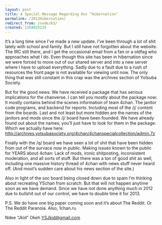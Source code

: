 ```yaml
---
layout: post
title: A Special Message Regarding Our "Hibernation"
permalink: /2012Hibernation/
redirect_from: /node/63/
created: 1358925225
---
```

It’s a long time since I’ve made a new update. I’ve been through a lot of shit lately with school and family. But I still have not forgotten about the website. The IRC still there, and I get the occasional email from a fan or a oldfag who approaches what I do. Even though this site has been in hibernation since we were forced to move out of our shared server and into a new server where I have to upload everything. Sadly due to a fault due to a rush of resources the front page is not available for viewing until now. The only thing that was still constant in this crap was the archives section of Yotsuba Society.

But for the good news: We have received a package that has serious implications for the chanverse. I can tell you mostly about the package now: It mostly contains behind the scenes information of team 4chan. The janitor code programs, and backend for reports. Including most of the /j/ content from the boards. Last and not least but more hidden are the names of the janitors and mods since the /j/ board have been founded. We have already found out about the names; you’ll just have to look for them in the package: Which we actually have here: http://archives.yotsubasociety.org/4chan/4chanspecialcollection/admin.7z


Finally with the /q/ board we have seen a lot of shit that have been hidden from out of the survace now in public. Making issues known to the public for YEARS about 4chan: Lack of mods, ironic shitposting, inconsistent moderation, and all sorts of stuff. But there was a ton of good shit as well, including one massive history thread of 4chan with news stuff never heard off. (And moot’s sudden care about his news section of the site.)

Also in light of the soc board being closed down due to spam I’m thinking about recreating YSchan from scratch. But that will not happen anytime soon as we have demand.
Since we have not done anything much in 2012 due to bullshit out of our control, we have to double time it for 2013.

P.S. We do have one big paper coming soon and it’s about The Reddit. Or The Reddit Paranoia. Also, 1chan.ru

Ndee “Jkid” Okeh
YSJkid@gmail.com
